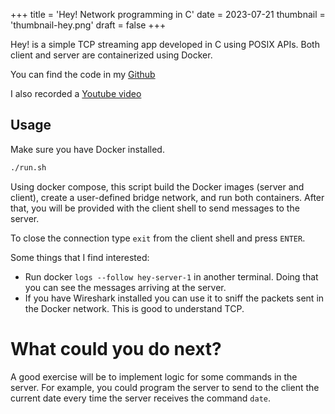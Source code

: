 +++
title = 'Hey! Network programming in C'
date = 2023-07-21
thumbnail = 'thumbnail-hey.png'
draft = false
+++


Hey! is a simple TCP streaming app developed in C using POSIX APIs. Both client and 
server are containerized using Docker.

You can find the code in my [Github](https://github.com/denniscmartin/hey)

I also recorded a [Youtube video](https://www.youtube.com/watch?v=r3CQ0euv6TQ)

## Usage

Make sure you have Docker installed.

```bash
./run.sh
```

Using docker compose, this script build the Docker images (server and client), create a 
user-defined bridge network, and run both containers. After that, you will be provided 
with the client shell to send messages to the server.

To close the connection type `exit` from the client shell and press `ENTER`.

Some things that I find interested:

- Run docker `logs --follow hey-server-1` in another terminal. Doing that you can see the messages arriving at the server.
- If you have Wireshark installed you can use it to sniff the packets sent in the Docker network. This is good to understand TCP.

# What could you do next?

A good exercise will be to implement logic for some commands in the server. For example, 
you could program the server to send to the client the current date every time the server 
receives the command `date`.
